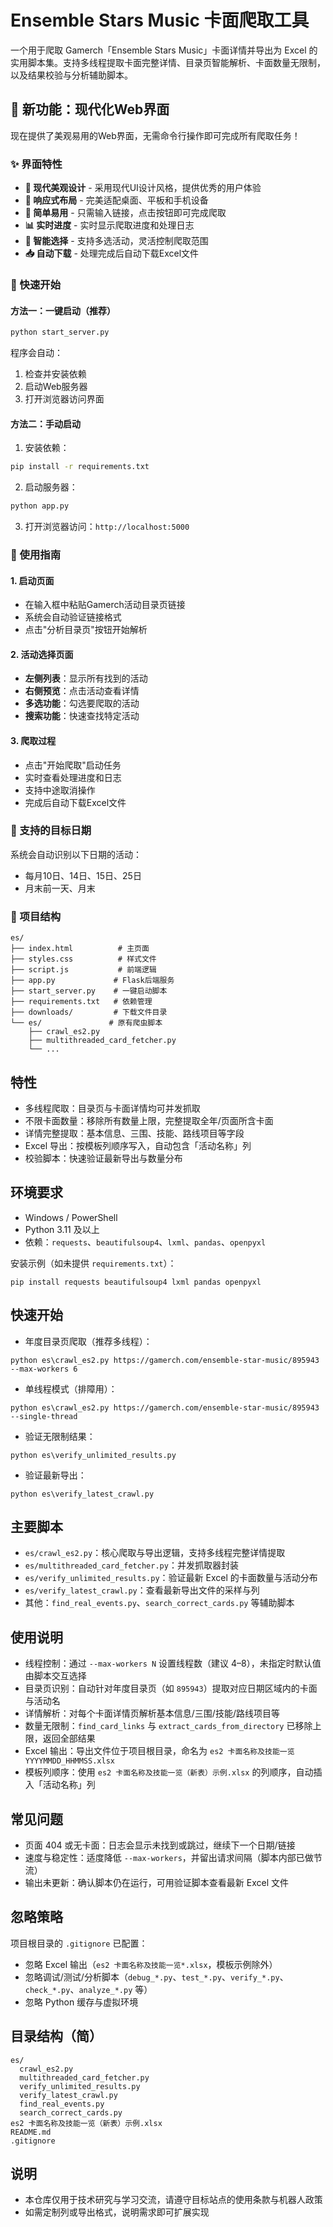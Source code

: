 # Ensemble Stars Music 卡面爬取工具

一个用于爬取 Gamerch「Ensemble Stars Music」卡面详情并导出为 Excel 的实用脚本集。支持多线程提取卡面完整详情、目录页智能解析、卡面数量无限制，以及结果校验与分析辅助脚本。

## 🌟 新功能：现代化Web界面

现在提供了美观易用的Web界面，无需命令行操作即可完成所有爬取任务！

### ✨ 界面特性

- **🎨 现代美观设计** - 采用现代UI设计风格，提供优秀的用户体验
- **📱 响应式布局** - 完美适配桌面、平板和手机设备
- **🚀 简单易用** - 只需输入链接，点击按钮即可完成爬取
- **📊 实时进度** - 实时显示爬取进度和处理日志
- **🎯 智能选择** - 支持多选活动，灵活控制爬取范围
- **📥 自动下载** - 处理完成后自动下载Excel文件

### 🚀 快速开始

#### 方法一：一键启动（推荐）

```bash
python start_server.py
```

程序会自动：
1. 检查并安装依赖
2. 启动Web服务器
3. 打开浏览器访问界面

#### 方法二：手动启动

1. 安装依赖：
```bash
pip install -r requirements.txt
```

2. 启动服务器：
```bash
python app.py
```

3. 打开浏览器访问：`http://localhost:5000`

### 📖 使用指南

#### 1. 启动页面
- 在输入框中粘贴Gamerch活动目录页链接
- 系统会自动验证链接格式
- 点击"分析目录页"按钮开始解析

#### 2. 活动选择页面
- **左侧列表**：显示所有找到的活动
- **右侧预览**：点击活动查看详情
- **多选功能**：勾选要爬取的活动
- **搜索功能**：快速查找特定活动

#### 3. 爬取过程
- 点击"开始爬取"启动任务
- 实时查看处理进度和日志
- 支持中途取消操作
- 完成后自动下载Excel文件

### 🎯 支持的目标日期

系统会自动识别以下日期的活动：
- 每月10日、14日、15日、25日
- 月末前一天、月末

### 📁 项目结构

```
es/
├── index.html          # 主页面
├── styles.css          # 样式文件
├── script.js           # 前端逻辑
├── app.py             # Flask后端服务
├── start_server.py    # 一键启动脚本
├── requirements.txt   # 依赖管理
├── downloads/         # 下载文件目录
└── es/               # 原有爬虫脚本
    ├── crawl_es2.py
    ├── multithreaded_card_fetcher.py
    └── ...
```

## 特性
- 多线程爬取：目录页与卡面详情均可并发抓取
- 不限卡面数量：移除所有数量上限，完整提取全年/页面所含卡面
- 详情完整提取：基本信息、三围、技能、路线项目等字段
- Excel 导出：按模板列顺序写入，自动包含「活动名称」列
- 校验脚本：快速验证最新导出与数量分布

## 环境要求
- Windows / PowerShell
- Python 3.11 及以上
- 依赖：`requests`、`beautifulsoup4`、`lxml`、`pandas`、`openpyxl`

安装示例（如未提供 `requirements.txt`）：
```
pip install requests beautifulsoup4 lxml pandas openpyxl
```

## 快速开始
- 年度目录页爬取（推荐多线程）：
```
python es\crawl_es2.py https://gamerch.com/ensemble-star-music/895943 --max-workers 6
```
- 单线程模式（排障用）：
```
python es\crawl_es2.py https://gamerch.com/ensemble-star-music/895943 --single-thread
```
- 验证无限制结果：
```
python es\verify_unlimited_results.py
```
- 验证最新导出：
```
python es\verify_latest_crawl.py
```

## 主要脚本
- `es/crawl_es2.py`：核心爬取与导出逻辑，支持多线程完整详情提取
- `es/multithreaded_card_fetcher.py`：并发抓取器封装
- `es/verify_unlimited_results.py`：验证最新 Excel 的卡面数量与活动分布
- `es/verify_latest_crawl.py`：查看最新导出文件的采样与列
- 其他：`find_real_events.py`、`search_correct_cards.py` 等辅助脚本

## 使用说明
- 线程控制：通过 `--max-workers N` 设置线程数（建议 4–8），未指定时默认值由脚本交互选择
- 目录页识别：自动针对年度目录页（如 `895943`）提取对应日期区域内的卡面与活动名
- 详情解析：对每个卡面详情页解析基本信息/三围/技能/路线项目等
- 数量无限制：`find_card_links` 与 `extract_cards_from_directory` 已移除上限，返回全部结果
- Excel 输出：导出文件位于项目根目录，命名为 `es2 卡面名称及技能一览YYYYMMDD_HHMMSS.xlsx`
- 模板列顺序：使用 `es2 卡面名称及技能一览（新表）示例.xlsx` 的列顺序，自动插入「活动名称」列

## 常见问题
- 页面 404 或无卡面：日志会显示未找到或跳过，继续下一个日期/链接
- 速度与稳定性：适度降低 `--max-workers`，并留出请求间隔（脚本内部已做节流）
- 输出未更新：确认脚本仍在运行，可用验证脚本查看最新 Excel 文件

## 忽略策略
项目根目录的 `.gitignore` 已配置：
- 忽略 Excel 输出（`es2 卡面名称及技能一览*.xlsx`，模板示例除外）
- 忽略调试/测试/分析脚本（`debug_*.py`、`test_*.py`、`verify_*.py`、`check_*.py`、`analyze_*.py` 等）
- 忽略 Python 缓存与虚拟环境

## 目录结构（简）
```
es/
  crawl_es2.py
  multithreaded_card_fetcher.py
  verify_unlimited_results.py
  verify_latest_crawl.py
  find_real_events.py
  search_correct_cards.py
es2 卡面名称及技能一览（新表）示例.xlsx
README.md
.gitignore
```

## 说明
- 本仓库仅用于技术研究与学习交流，请遵守目标站点的使用条款与机器人政策
- 如需定制列或导出格式，说明需求即可扩展实现